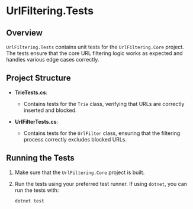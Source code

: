 # UrlFiltering.Tests

## Overview
`UrlFiltering.Tests` contains unit tests for the `UrlFiltering.Core` project. The tests ensure that the core URL filtering logic works as expected and handles various edge cases correctly.

## Project Structure
- **TrieTests.cs**:
    - Contains tests for the `Trie` class, verifying that URLs are correctly inserted and blocked.

- **UrlFilterTests.cs**:
    - Contains tests for the `UrlFilter` class, ensuring that the filtering process correctly excludes blocked URLs.

## Running the Tests
1. Make sure that the `UrlFiltering.Core` project is built.
2. Run the tests using your preferred test runner. If using `dotnet`, you can run the tests with:

   ```bash
   dotnet test